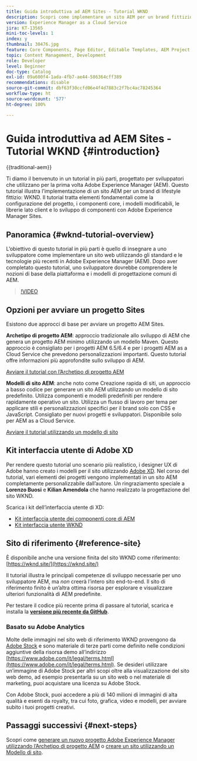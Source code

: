 ```yaml
---
title: Guida introduttiva ad AEM Sites - Tutorial WKND
description: Scopri come implementare un sito AEM per un brand fittizio del settore lifestyle, con nome WKND. Ottieni una descrizione dettagliata di argomenti fondamentali su Experience Manager come la configurazione del progetto, gli archetipi Maven, i componenti core, i modelli modificabili, le librerie client e lo sviluppo di componenti.
version: Experience Manager as a Cloud Service
jira: KT-13565
mini-toc-levels: 1
index: y
thumbnail: 30476.jpg
feature: Core Components, Page Editor, Editable Templates, AEM Project Archetype
topic: Content Management, Development
role: Developer
level: Beginner
doc-type: Catalog
exl-id: 09a600f4-1ada-4fb7-ae44-586364cff389
recommendations: disable
source-git-commit: dbf63f30ccfd06e4f4d7883c2f7bc4ac78245364
workflow-type: ht
source-wordcount: '577'
ht-degree: 100%

---
```


# Guida introduttiva ad AEM Sites - Tutorial WKND {#introduction}

{{traditional-aem}}

Ti diamo il benvenuto in un tutorial in più parti, progettato per sviluppatori che utilizzano per la prima volta Adobe Experience Manager (AEM). Questo tutorial illustra l’implementazione di un sito AEM per un brand di lifestyle fittizio: WKND. Il tutorial tratta elementi fondamentali come la configurazione del progetto, i componenti core, i modelli modificabili, le librerie lato client e lo sviluppo di componenti con Adobe Experience Manager Sites.

## Panoramica {#wknd-tutorial-overview}

L’obiettivo di questo tutorial in più parti è quello di insegnare a uno sviluppatore come implementare un sito web utilizzando gli standard e le tecnologie più recenti in Adobe Experience Manager (AEM). Dopo aver completato questo tutorial, uno sviluppatore dovrebbe comprendere le nozioni di base della piattaforma e i modelli di progettazione comuni di AEM.

>[!VIDEO](https://video.tv.adobe.com/v/36052?quality=12&learn=on&captions=ita)

## Opzioni per avviare un progetto Sites

Esistono due approcci di base per avviare un progetto AEM Sites.

**Archetipo di progetto AEM**: approccio tradizionale allo sviluppo di AEM che genera un progetto AEM minimo utilizzando un modello Maven. Questo approccio è consigliato per i progetti AEM 6.5/6.4 e per i progetti AEM as a Cloud Service che prevedono personalizzazioni importanti. Questo tutorial offre informazioni più approfondite sullo sviluppo di AEM.

[Avviare il tutorial con l’Archetipo di progetto AEM](./project-archetype/overview.md)

**Modelli di sito AEM**: anche noto come Creazione rapida di siti, un approccio a basso codice per generare un sito AEM utilizzando un modello di sito predefinito. Utilizza componenti e modelli predefiniti per rendere rapidamente operativo un sito. Utilizza un flusso di lavoro per tema per applicare stili e personalizzazioni specifici per il brand solo con CSS e JavaScript. Consigliato per nuovi progetti e sviluppatori. Disponibile solo per AEM as a Cloud Service.

[Avviare il tutorial utilizzando un modello di sito](./site-template/create-site.md)

## Kit interfaccia utente di Adobe XD

Per rendere questo tutorial uno scenario più realistico, i designer UX di Adobe hanno creato i modelli per il sito utilizzando [Adobe XD](https://www.adobe.com/it/products/xd.html). Nel corso del tutorial, vari elementi dei progetti vengono implementati in un sito AEM completamente personalizzabile dall’autore. Un ringraziamento speciale a **Lorenzo Buosi** e **Kilian Amendola** che hanno realizzato la progettazione del sito WKND.

Scarica i kit dell’interfaccia utente di XD:

* [Kit interfaccia utente dei componenti core di AEM](assets/overview/AEM-CoreComponents-UI-Kit.xd)
* [Kit interfaccia utente WKND](https://github.com/adobe/aem-guides-wknd/releases/download/aem-guides-wknd-0.0.2/AEM_UI-kit-WKND.xd)

## Sito di riferimento {#reference-site}

È disponibile anche una versione finita del sito WKND come riferimento: [https://wknd.site/](https://wknd.site/)

Il tutorial illustra le principali competenze di sviluppo necessarie per uno sviluppatore AEM, ma *non* creerà l’intero sito end-to-end. Il sito di riferimento finito è un’altra ottima risorsa per esplorare e visualizzare ulteriori funzionalità di AEM predefinite.

Per testare il codice più recente prima di passare al tutorial, scarica e installa la **[versione più recente da GitHub](https://github.com/adobe/aem-guides-wknd/releases/latest)**.

### Basato su Adobe Analytics

Molte delle immagini nel sito web di riferimento WKND provengono da [Adobe Stock](https://stock.adobe.com/it) e sono materiale di terze parti come definito nelle condizioni aggiuntive della risorsa demo all’indirizzo [https://www.adobe.com/it/legal/terms.html](https://www.adobe.com/it/legal/terms.html). Se desideri utilizzare un’immagine di Adobe Stock per altri scopi oltre alla visualizzazione del sito web demo, ad esempio presentarla su un sito web o nel materiale di marketing, puoi acquistare una licenza su Adobe Stock.

Con Adobe Stock, puoi accedere a più di 140 milioni di immagini di alta qualità e esenti da royalty, tra cui foto, grafica, video e modelli, per avviare subito i tuoi progetti creativi.

## Passaggi successivi {#next-steps}

Scopri come [generare un nuovo progetto Adobe Experience Manager utilizzando l’Archetipo di progetto AEM](./project-archetype/overview.md) o [creare un sito utilizzando un Modello di sito](./site-template/create-site.md).
